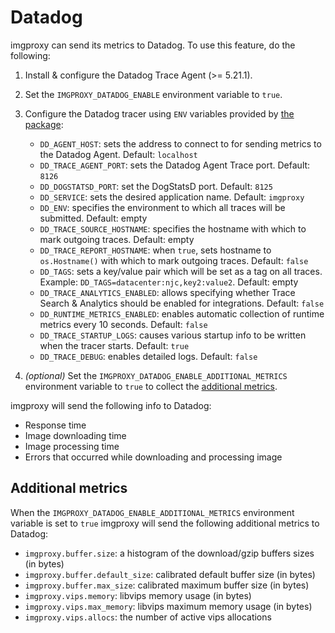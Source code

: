 # Datadog

imgproxy can send its metrics to Datadog. To use this feature, do the following:

1. Install & configure the Datadog Trace Agent (>= 5.21.1).
2. Set the `IMGPROXY_DATADOG_ENABLE` environment variable to `true`.
3. Configure the Datadog tracer using `ENV` variables provided by [the package](https://github.com/DataDog/dd-trace-go):

    * `DD_AGENT_HOST`: sets the address to connect to for sending metrics to the Datadog Agent. Default: `localhost`
    * `DD_TRACE_AGENT_PORT`: sets the Datadog Agent Trace port. Default: `8126`
    * `DD_DOGSTATSD_PORT`: set the DogStatsD port. Default: `8125`
    * `DD_SERVICE`: sets the desired application name. Default: `imgproxy`
    * `DD_ENV`: specifies the environment to which all traces will be submitted. Default: empty
    * `DD_TRACE_SOURCE_HOSTNAME`: specifies the hostname with which to mark outgoing traces. Default: empty
    * `DD_TRACE_REPORT_HOSTNAME`: when `true`, sets hostname to `os.Hostname()` with which to mark outgoing traces. Default: `false`
    * `DD_TAGS`: sets a key/value pair which will be set as a tag on all traces. Example: `DD_TAGS=datacenter:njc,key2:value2`. Default: empty
    * `DD_TRACE_ANALYTICS_ENABLED`: allows specifying whether Trace Search & Analytics should be enabled for integrations. Default: `false`
    * `DD_RUNTIME_METRICS_ENABLED`: enables automatic collection of runtime metrics every 10 seconds. Default: `false`
    * `DD_TRACE_STARTUP_LOGS`: causes various startup info to be written when the tracer starts. Default: `true`
    * `DD_TRACE_DEBUG`: enables detailed logs. Default: `false`
4. _(optional)_ Set the `IMGPROXY_DATADOG_ENABLE_ADDITIONAL_METRICS` environment variable to `true` to collect the [additional metrics](#additional-metrics).

imgproxy will send the following info to Datadog:

* Response time
* Image downloading time
* Image processing time
* Errors that occurred while downloading and processing image

## Additional metrics

When the `IMGPROXY_DATADOG_ENABLE_ADDITIONAL_METRICS` environment variable is set to `true` imgproxy will send the following additional metrics to Datadog:

* `imgproxy.buffer.size`: a histogram of the download/gzip buffers sizes (in bytes)
* `imgproxy.buffer.default_size`: calibrated default buffer size (in bytes)
* `imgproxy.buffer.max_size`: calibrated maximum buffer size (in bytes)
* `imgproxy.vips.memory`: libvips memory usage (in bytes)
* `imgproxy.vips.max_memory`: libvips maximum memory usage (in bytes)
* `imgproxy.vips.allocs`: the number of active vips allocations

